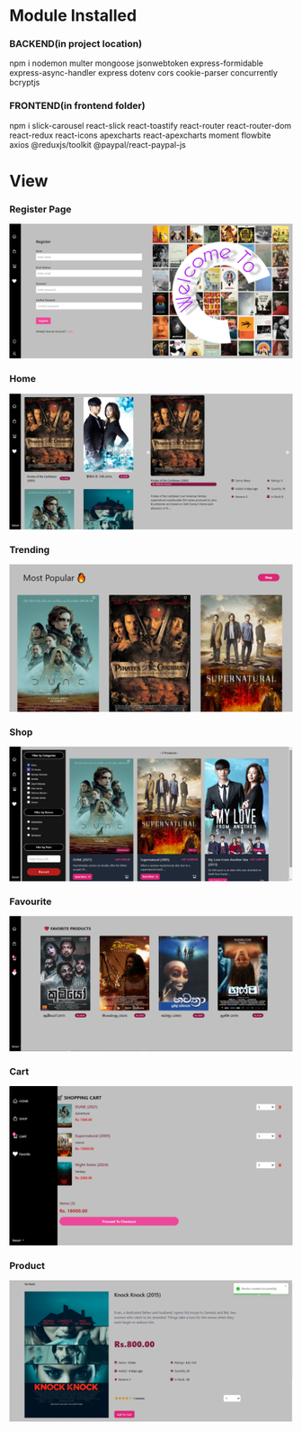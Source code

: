 # Module Installed

### BACKEND(in project location)

npm i nodemon multer mongoose jsonwebtoken express-formidable express-async-handler express dotenv cors
 cookie-parser concurrently bcryptjs

### FRONTEND(in frontend folder)

npm i slick-carousel react-slick react-toastify react-router react-router-dom react-redux react-icons
 apexcharts react-apexcharts moment flowbite axios @reduxjs/toolkit @paypal/react-paypal-js

# View

### Register Page

![register](assets/RegisterPage.png)

### Home

![home](assets/Home.png)

### Trending

![trending](assets/Trending.png)

### Shop

![shop](assets/Shop.png)

### Favourite

![favourite](assets/Fav.png)

### Cart

![cart](assets/Cart.png)

### Product

![product](assets/Product.png)
